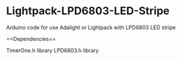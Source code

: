 Lightpack-LPD6803-LED-Stripe
============================

Arduino code for use Adalight or Lightpack with LPD6803 LED stripe

==Dependencies==

TimerOne.h library
LPD6803.h library
